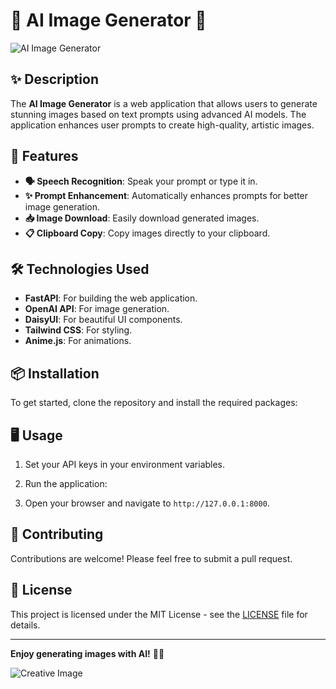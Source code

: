 # 🎨 AI Image Generator 🌟

![AI Image Generator](https://via.placeholder.com/800x200.png?text=AI+Image+Generator)

## ✨ Description
The **AI Image Generator** is a web application that allows users to generate stunning images based on text prompts using advanced AI models. The application enhances user prompts to create high-quality, artistic images. 

## 🚀 Features
- **🗣️ Speech Recognition**: Speak your prompt or type it in.
- **✨ Prompt Enhancement**: Automatically enhances prompts for better image generation.
- **📥 Image Download**: Easily download generated images.
- **📋 Clipboard Copy**: Copy images directly to your clipboard.

## 🛠️ Technologies Used
- **FastAPI**: For building the web application.
- **OpenAI API**: For image generation.
- **DaisyUI**: For beautiful UI components.
- **Tailwind CSS**: For styling.
- **Anime.js**: For animations.

## 📦 Installation

To get started, clone the repository and install the required packages:


## 🖥️ Usage

1. Set your API keys in your environment variables.
2. Run the application:


3. Open your browser and navigate to `http://127.0.0.1:8000`.

## 🤝 Contributing

Contributions are welcome! Please feel free to submit a pull request.

## 📄 License

This project is licensed under the MIT License - see the [LICENSE](LICENSE) file for details.

---

**Enjoy generating images with AI!** 🎉✨

![Creative Image](https://via.placeholder.com/600x400.png?text=Generated+Image+Preview)
